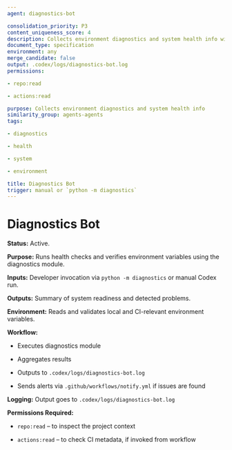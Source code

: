 ```yaml
---
agent: diagnostics-bot

consolidation_priority: P3
content_uniqueness_score: 4
description: Collects environment diagnostics and system health info with health checks and environment variable verification
document_type: specification
environment: any
merge_candidate: false
output: .codex/logs/diagnostics-bot.log
permissions:

- repo:read

- actions:read

purpose: Collects environment diagnostics and system health info
similarity_group: agents-agents
tags:

- diagnostics

- health

- system

- environment

title: Diagnostics Bot
trigger: manual or `python -m diagnostics`
---
```


# Diagnostics Bot

**Status:** Active.

**Purpose:** Runs health checks and verifies environment variables using the diagnostics module.

**Inputs:** Developer invocation via `python -m diagnostics` or manual Codex run.

**Outputs:** Summary of system readiness and detected problems.

**Environment:** Reads and validates local and CI-relevant environment variables.

**Workflow:**

- Executes diagnostics module

- Aggregates results

- Outputs to `.codex/logs/diagnostics-bot.log`

- Sends alerts via `.github/workflows/notify.yml` if issues are found

**Logging:** Output goes to `.codex/logs/diagnostics-bot.log`

**Permissions Required:**

- `repo:read` – to inspect the project context

- `actions:read` – to check CI metadata, if invoked from workflow
